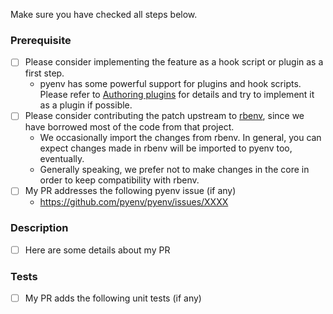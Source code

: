 Make sure you have checked all steps below.

### Prerequisite
* [ ] Please consider implementing the feature as a hook script or plugin as a first step.
  * pyenv has some powerful support for plugins and hook scripts. Please refer to [Authoring plugins](https://github.com/pyenv/pyenv/wiki/Authoring-plugins) for details and try to implement it as a plugin if possible.
* [ ] Please consider contributing the patch upstream to [rbenv](https://github.com/rbenv/rbenv), since we have borrowed most of the code from that project.
  * We occasionally import the changes from rbenv. In general, you can expect changes made in rbenv will be imported to pyenv too, eventually.
  * Generally speaking, we prefer not to make changes in the core in order to keep compatibility with rbenv.
* [ ] My PR addresses the following pyenv issue (if any)
  - https://github.com/pyenv/pyenv/issues/XXXX

### Description
- [ ] Here are some details about my PR

### Tests
- [ ] My PR adds the following unit tests (if any)
